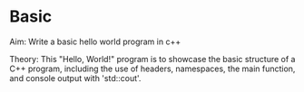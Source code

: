# Basic
Aim: Write a basic hello world program in c++

Theory: This "Hello, World!" program is to showcase the basic structure of a C++ program, including the use of headers, namespaces, the main function, and console output with 'std::cout'.
